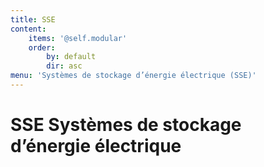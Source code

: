 ```yaml
---
title: SSE
content:
    items: '@self.modular'
    order:
        by: default
        dir: asc
menu: 'Systèmes de stockage d’énergie électrique (SSE)'
---
```


<h1>
SSE
<span>Systèmes de stockage <br>d’énergie électrique </span>
</h1>
